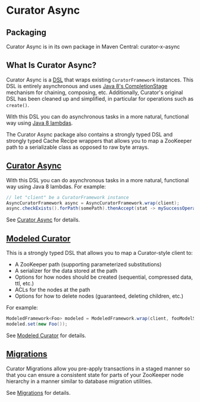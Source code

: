 # Curator Async

## Packaging

Curator Async is in its own package in Maven Central: curator-x-async

## What Is Curator Async?

Curator Async is a [DSL](https://en.wikipedia.org/wiki/Domain-specific_language) that wraps existing `CuratorFramework` instances. This DSL is entirely asynchronous and uses [Java 8's CompletionStage](https://docs.oracle.com/javase/8/docs/api/java/util/concurrent/CompletionStage.html) mechanism for chaining, composing, etc. Additionally, Curator's original DSL has been cleaned up and simplified, in particular for operations such as `create()`.

With this DSL you can do asynchronous tasks in a more natural, functional way using [Java 8 lambdas](https://docs.oracle.com/javase/tutorial/java/javaOO/lambdaexpressions.html).

The Curator Async package also contains a strongly typed DSL and strongly typed Cache Recipe wrappers that allows you to map a ZooKeeper path to a serializable class as opposed to raw byte arrays.

## [Curator Async](async-details.md)

With this DSL you can do asynchronous tasks in a more natural, functional way using Java 8 lambdas. For example:

```java
// let "client" be a CuratorFramework instance
AsyncCuratorFramework async = AsyncCuratorFramework.wrap(client);
async.checkExists().forPath(somePath).thenAccept(stat -> mySuccessOperation(stat));
```

See [Curator Async](async-details.md) for details.

## [Modeled Curator](modeled.md)

This is a strongly typed DSL that allows you to map a Curator-style client to:

* A ZooKeeper path (supporting parameterized substitutions)
* A serializer for the data stored at the path
* Options for how nodes should be created (sequential, compressed data, ttl, etc.)
* ACLs for the nodes at the path
* Options for how to delete nodes (guaranteed, deleting children, etc.)

For example:

```java
ModeledFramework<Foo> modeled = ModeledFramework.wrap(client, fooModelSpec);
modeled.set(new Foo());
```

See [Modeled Curator](modeled.md) for details.

## [Migrations](migrations.md)

Curator Migrations allow you pre-apply transactions in a staged manner so that you can ensure a consistent state for parts of your ZooKeeper node hierarchy in a manner similar to database migration utilities.

See [Migrations](migrations.md) for details.


